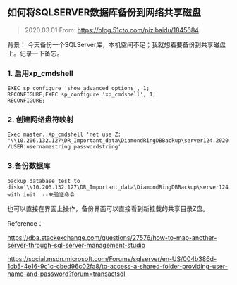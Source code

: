 ## 如何将SQLSERVER数据库备份到网络共享磁盘

> 2020.03.01
> From: https://blog.51cto.com/pizibaidu/1845684

背景： 今天备份一个SQLServer库，本机空间不足；我就想着要备份到共享磁盘上。记录一下备忘。

### 1. 启用xp_cmdshell

```
EXEC sp_configure 'show advanced options', 1;
RECONFIGURE;EXEC sp_configure 'xp_cmdshell', 1;
RECONFIGURE;
```

### 2. 创建网络盘符映射

```
Exec master..Xp_cmdshell 'net use Z: "\\10.206.132.127\DR_Important_data\DiamondRingDBBackup\server124.2020.02.23" /USER:usernamestring passwordstring'
```

### 3.备份数据库


```
backup database test to disk='\\10.206.132.127\DR_Important_data\DiamondRingDBBackup\server124.2020.02.23\test.bak' with init  --未验证命令
```

也可以直接在界面上操作，备份界面可以直接看到新挂载的共享目录Z盘。

Reference：

https://dba.stackexchange.com/questions/27576/how-to-map-another-server-through-sql-server-management-studio

https://social.msdn.microsoft.com/Forums/sqlserver/en-US/004b386d-1cb5-4e16-9c1c-cbed96c02fa8/to-access-a-shared-folder-providing-user-name-and-password?forum=transactsql
